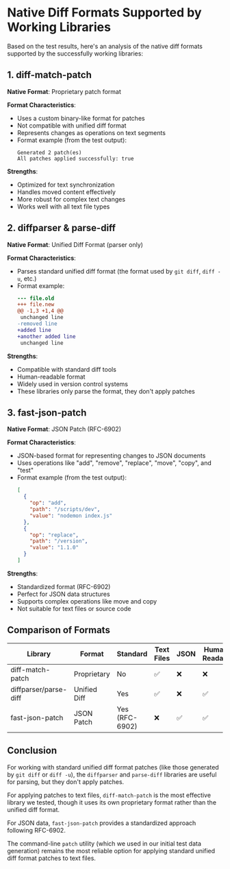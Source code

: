 # Native Diff Formats Supported by Working Libraries

Based on the test results, here's an analysis of the native diff formats supported by the successfully working libraries:

## 1. diff-match-patch

**Native Format**: Proprietary patch format

**Format Characteristics**:
- Uses a custom binary-like format for patches
- Not compatible with unified diff format
- Represents changes as operations on text segments
- Format example (from the test output):
  ```
  Generated 2 patch(es)
  All patches applied successfully: true
  ```

**Strengths**:
- Optimized for text synchronization
- Handles moved content effectively
- More robust for complex text changes
- Works well with all text file types

## 2. diffparser & parse-diff

**Native Format**: Unified Diff Format (parser only)

**Format Characteristics**:
- Parses standard unified diff format (the format used by `git diff`, `diff -u`, etc.)
- Format example:
  ```diff
  --- file.old
  +++ file.new
  @@ -1,3 +1,4 @@
   unchanged line
  -removed line
  +added line
  +another added line
   unchanged line
  ```

**Strengths**:
- Compatible with standard diff tools
- Human-readable format
- Widely used in version control systems
- These libraries only parse the format, they don't apply patches

## 3. fast-json-patch

**Native Format**: JSON Patch (RFC-6902)

**Format Characteristics**:
- JSON-based format for representing changes to JSON documents
- Uses operations like "add", "remove", "replace", "move", "copy", and "test"
- Format example (from the test output):
  ```json
  [
    {
      "op": "add",
      "path": "/scripts/dev",
      "value": "nodemon index.js"
    },
    {
      "op": "replace",
      "path": "/version",
      "value": "1.1.0"
    }
  ]
  ```

**Strengths**:
- Standardized format (RFC-6902)
- Perfect for JSON data structures
- Supports complex operations like move and copy
- Not suitable for text files or source code

## Comparison of Formats

| Library | Format | Standard | Text Files | JSON | Human-Readable |
|---------|--------|----------|------------|------|----------------|
| diff-match-patch | Proprietary | No | ✅ | ❌ | ❌ |
| diffparser/parse-diff | Unified Diff | Yes | ✅ | ❌ | ✅ |
| fast-json-patch | JSON Patch | Yes (RFC-6902) | ❌ | ✅ | ✅ |

## Conclusion

For working with standard unified diff format patches (like those generated by `git diff` or `diff -u`), the `diffparser` and `parse-diff` libraries are useful for parsing, but they don't apply patches. 

For applying patches to text files, `diff-match-patch` is the most effective library we tested, though it uses its own proprietary format rather than the unified diff format.

For JSON data, `fast-json-patch` provides a standardized approach following RFC-6902.

The command-line `patch` utility (which we used in our initial test data generation) remains the most reliable option for applying standard unified diff format patches to text files.
